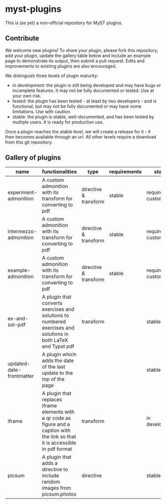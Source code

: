 # myst-plugins

This is (as yet) a non-official repository for MyST plugins.

## Contribute
We welcome new plugins! To share your plugin, please fork this repository, add your plugin, update the gallery table below and include an example page to demonstrate its output, then submit a pull request. Edits and improvements to existing plugins are also encouraged.

We distinguish three levels of plugin maturity:  
* in development: the plugin is still being developed and may have bugs or incomplete features. It may not be fully documented or tested. Use at your own risk.
* tested: the plugin has been tested - at least by two developers - and is functional, but may not be fully documented or may have some limitations. Use with caution.
* stable: the plugin is stable, well-documented, and has been tested by multiple users. It is ready for production use.

Once a plugin reaches the stable level, we will create a release for it - it then becomes available through an url. All other levels require a download from this git repository.

## Gallery of plugins
|name|functionalities|type|requirements|status|maintainer(s)|Link|
|---|---|---|---|---|---|---|
| experiment-admonition | A custom admonition with its transform for converting to pdf | directive & transform | stable | requires custom css | Luuk Fröling & Freek Pols | [Link](https://github.com/jupyter-book/myst-plugins/releases/download/Admonitions/experiment-admonition.mjs) |
| intermezzo-admonition | A custom admonition with its transform for converting to pdf | directive & transform | stable | requires custom css | Luuk Fröling & Freek Pols | [Link](https://github.com/jupyter-book/myst-plugins/releases/download/Admonitions/intermezzo-admonition.mjs) |
| example-admonition | A custom admonition with its transform for converting to pdf | directive & transform | stable | requires custom css | Luuk Fröling & Freek Pols | [Link](https://github.com/jupyter-book/myst-plugins/releases/download/Admonitions/example-admonition.mjs) |
| ex-and-sol-pdf | A plugin that converts exercises and solutions to numbered exercises and solutions in both LaTeX and Typst pdf | transform | |stable |Luuk Fröling & Freek Pols | [Link](https://github.com/jupyter-book/myst-plugins/releases/download/exercise-and-solution-pdf/exercise-admonition-pdf.mjs) |
| updated-date-frontmatter | A plugin which adds the date of the last update to the top of the page | | |stable |Luuk Fröling & Freek Pols | [Link](https://github.com/jupyter-book/myst-plugins/releases/download/updated-date-frontmatter/update-date-frontmatter.mjs) |
| iframe | A plugin that replaces iframe elements with a qr code as figure and a caption with the link so that it is accessible in pdf format | transform | | in development |Luuk Fröling & Freek Pols | [Link](https://github.com/jupyter-book/myst-plugins/releases/download/iframe-to-qr-pdf/iframe-to-qr-pdf.mjs) |
| picsum | A plugin that adds a directive to include random images from picsum.photos | directive | | stable | Angus Hollands | - |


